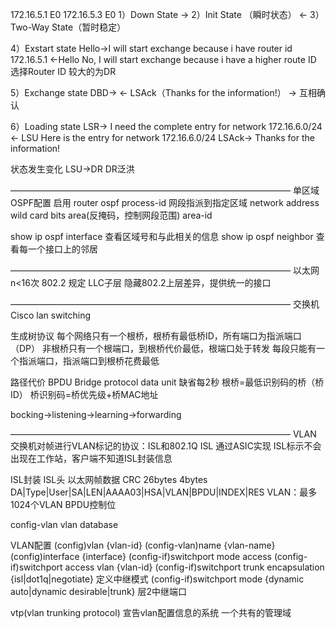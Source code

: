 172.16.5.1 E0 			172.16.5.3 E0
1）Down State
->
2）Init State （瞬时状态）
<- 
3）Two-Way State（暂时稳定）

4）Exstart state 
	Hello->I will start exchange because i have router id 172.16.5.1
	<-Hello No, I will start exchange because  i have a higher route ID
	选择Router ID 较大的为DR

5）Exchange state 
	DBD->
<- LSAck（Thanks for the information!） ->
	互相确认
	
6）Loading state
	LSR-> I need the complete entry for network 172.16.6.0/24
<- LSU Here is the entry for network 172.16.6.0/24
	LSAck-> Thanks for the information!

状态发生变化 LSU->DR
DR泛洪

――――――――――――――――――――――――――――――――
单区域OSPF配置
启用
router ospf process-id
网段指派到指定区域
network address wild card bits area(反掩码，控制网段范围) area-id

show ip ospf interface 查看区域号和与此相关的信息
show ip ospf neighbor 查看每一个接口上的邻居

――――――――――――――――――――――――――――――――
以太网
n<16次
802.2 规定 LLC子层
隐藏802.2上层差异，提供统一的接口

――――――――――――――――――――――――――――――――
交换机
Cisco lan switching

生成树协议
每个网络只有一个根桥，根桥有最低桥ID，所有端口为指派端口（DP）
非根桥只有一个根端口，到根桥代价最低，根端口处于转发
每段只能有一个指派端口，指派端口到根桥花费最低

路径代价
BPDU Bridge protocol data unit
缺省每2秒
根桥=最低识别码的桥（桥ID）
桥识别码=桥优先级+桥MAC地址

bocking->listening->learning->forwarding

――――――――――――――――――――――――――――――――
VLAN
交换机对帧进行VLAN标记的协议：ISL和802.1Q
ISL 
通过ASIC实现
ISL标示不会出现在工作站，客户端不知道ISL封装信息

ISL封装
ISL头		以太网帧数据		CRC
26bytes							4bytes
DA|Type|User|SA|LEN|AAAA03|HSA|VLAN|BPDU|INDEX|RES
VLAN：最多1024个VLAN
BPDU控制位

config-vlan
vlan database

VLAN配置
(config)vlan {vlan-id}
(config-vlan)name {vlan-name}
(config)interface {interface}
(config-if)switchport mode access
(config-if)switchport access vlan {vlan-id} 
(config-if)switchport trunk encapsulation {isl|dot1q|negotiate} 定义中继模式
(config-if)switchport mode {dynamic auto|dynamic desirable|trunk} 层2中继端口


vtp(vlan trunking protocol)
宣告vlan配置信息的系统
一个共有的管理域





